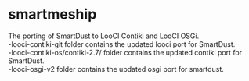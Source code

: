 # smartmeship
The porting of SmartDust to LooCI Contiki and LooCI OSGi. <br />
-looci-contiki-git folder contains the updated looci port for SmartDust. <br />
-looci-contiki-os/contiki-2.7/ folder contains the updated contiki port for SmartDust. <br />
-looci-osgi-v2 folder contains the updated osgi port for smartdust. <br />
